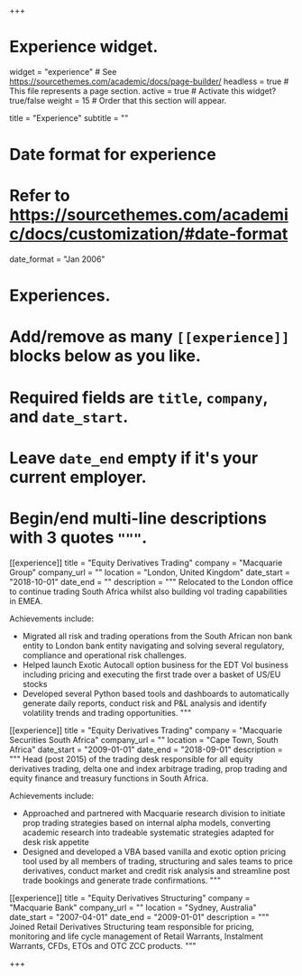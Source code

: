 +++
# Experience widget.
widget = "experience"  # See https://sourcethemes.com/academic/docs/page-builder/
headless = true  # This file represents a page section.
active = true  # Activate this widget? true/false
weight = 15  # Order that this section will appear.

title = "Experience"
subtitle = ""

# Date format for experience
#   Refer to https://sourcethemes.com/academic/docs/customization/#date-format
date_format = "Jan 2006"

# Experiences.
#   Add/remove as many `[[experience]]` blocks below as you like.
#   Required fields are `title`, `company`, and `date_start`.
#   Leave `date_end` empty if it's your current employer.
#   Begin/end multi-line descriptions with 3 quotes `"""`.
[[experience]]
  title = "Equity Derivatives Trading"
  company = "Macquarie Group"
  company_url = ""
  location = "London, United Kingdom"
  date_start = "2018-10-01"
  date_end = ""
  description = """
  Relocated to the London office to continue trading South Africa whilst also building vol trading capabilities in EMEA.
  
  Achievements include:
  
  * Migrated all risk and trading operations from the South African non bank entity to London bank entity navigating and solving several regulatory, compliance and operational risk challenges. 
  * Helped launch Exotic Autocall option business for the EDT Vol business including pricing and executing the first trade over a basket of US/EU stocks
  * Developed several Python based tools and dashboards to automatically generate daily reports, conduct risk and P&L analysis and identify volatility trends and trading opportunities.
  """

[[experience]]
  title = "Equity Derivatives Trading"
  company = "Macquarie Securities South Africa"
  company_url = ""
  location = "Cape Town, South Africa"
  date_start = "2009-01-01"
  date_end = "2018-09-01"
  description = """
  Head (post 2015) of the trading desk responsible for all equity derivatives trading, delta one and index arbitrage trading, prop trading and equity finance and treasury functions in South Africa.
  
  Achievements include:
  * Approached and partnered with Macquarie research division to initiate prop trading strategies based on internal alpha models, converting academic research into tradeable systematic strategies adapted for desk risk appetite
  * Designed and developed a VBA based vanilla and exotic option pricing tool used by all members of trading, structuring and sales teams to price derivatives, conduct market and credit risk analysis and streamline post trade bookings and generate trade confirmations.
  """

[[experience]]
  title = "Equity Derivatives Structuring"
  company = "Macquarie Bank"
  company_url = ""
  location = "Sydney, Australia"
  date_start = "2007-04-01"
  date_end = "2009-01-01"
  description = """
  Joined Retail Derivatives Structuring team responsible for pricing, monitoring and life cycle management of Retail Warrants, Instalment Warrants, CFDs, ETOs and OTC ZCC products.
  """

+++
